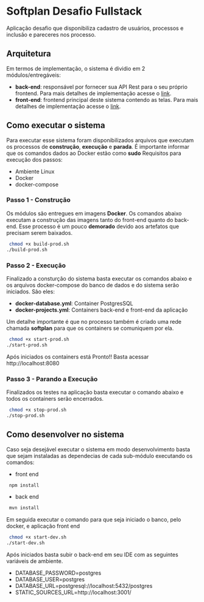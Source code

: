 # Softplan Desafio Fullstack

Aplicação desafio que disponibiliza cadastro de usuários, processos e inclusão e pareceres nos processo.

## Arquitetura

Em termos de implementação, o sistema é dividio em 2 módulos/entregáveis: 
 - __back-end__: responsável por fornecer sua API Rest para o seu próprio frontend. Para mais detalhes de implementação acesse o [link](back-end/README.MD).
 - __front-end__: frontend principal deste sistema contendo as telas. Para mais detalhes de implementação acesse o [link](front-end/README.MD). 
 
 
 ## Como executar o sistema
Para executar esse sistema foram disponibilizados arquivos que executam os processos de **construção**, **execução** e **parada**.
É importante informar que os comandos dados ao Docker estão como **sudo** 
Requisitos para execução dos passos:

- Ambiente Linux
- Docker
- docker-compose  

### Passo 1 - Construção 
Os módulos são entregues em imagens **Docker**. Os comandos abaixo executam a construção das imagens tanto do front-end quanto do back-end. 
Esse processo é um pouco **demorado** devido aos artefatos que precisam serem baixados. 
 
```bash
 chmod +x build-prod.sh
./build-prod.sh
 ```

### Passo 2 - Execução 
Finalizado a consturção do sistema basta executar os comandos abaixo e os arquivos docker-compose do banco de dados e do sistema serão iniciados. São eles:

- __docker-database.yml__: Container PostgresSQL  
- __docker-projects.yml__: Containers back-end e front-end da aplicação

Um detalhe importante é que no processo também é criado uma rede chamada **softplan** para que os containers se comuniquem por ela.
 
```bash
 chmod +x start-prod.sh
./start-prod.sh
 ```

Após iniciados os containers está Pronto!! Basta acessar http://localhost:8080


### Passo 3 - Parando a Execução
Finalizados os testes na aplicação basta executar o comando abaixo e todos os containers serão encerrados.

 ```bash
  chmod +x stop-prod.sh
 ./stop-prod.sh
  ```

 ## Como desenvolver no sistema
Caso seja desejável executar o sistema em modo desenvolvimento basta que sejam instaladas as dependecias de cada sub-módulo executando os comandos:

- front end
 ```bash
  npm install
  ```

- back end
 ```bash
  mvn install
  ```

Em seguida executar o comando para que seja iniciado o banco, pelo docker, e aplicação front end

 ```bash
  chmod +x start-dev.sh
 ./start-dev.sh
  ```
 Após iniciados basta subir o back-end em seu IDE com as seguintes variáveis de ambiente.
 
- DATABASE_PASSWORD=postgres
- DATABASE_USER=postgres
- DATABASE_URL=postgresql://localhost:5432/postgres
- STATIC_SOURCES_URL=http://localhost:3001/
 
 
   